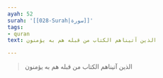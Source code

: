 ```yaml
---
ayah: 52
surah: '[[028-Surah|سورة]]'
tags:
- quran
text: الذين آتيناهم الكتاب من قبله هم به يؤمنون

---
```

> الذين آتيناهم الكتاب من قبله هم به يؤمنون
